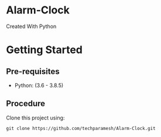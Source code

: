 # Alarm-Clock
Created With Python
# Getting Started

## Pre-requisites
* Python: (3.6 - 3.8.5)
## Procedure
Clone this project using:

`git clone https://github.com/techparamesh/Alarm-Clock.git`
